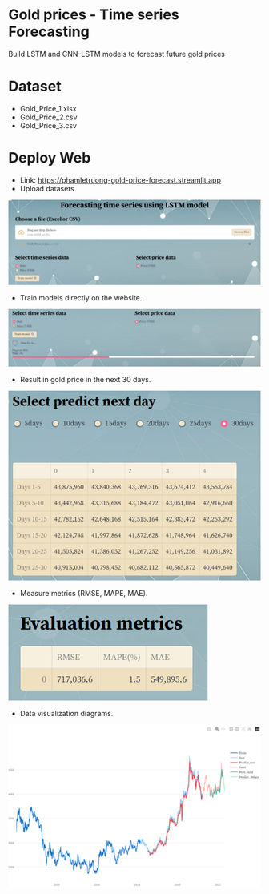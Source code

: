 # Gold prices - Time series Forecasting
Build LSTM and CNN-LSTM models to forecast future gold prices

# Dataset
- Gold_Price_1.xlsx
- Gold_Price_2.csv
- Gold_Price_3.csv

# Deploy Web
- Link: https://phamletruong-gold-price-forecast.streamlit.app
- Upload datasets

![upload_dataset](https://raw.githubusercontent.com/PhamLeTruong/Gold-Price-Forecast/main/upload_dataset.png)

- Train models directly on the website.

![train_model](https://raw.githubusercontent.com/PhamLeTruong/Gold-Price-Forecast/main/train_model.png)

- Result in gold price in the next 30 days.

![predict_30days](https://raw.githubusercontent.com/PhamLeTruong/Gold-Price-Forecast/main/predict_30days.png)

- Measure metrics (RMSE, MAPE, MAE).

![eval_metrics](https://raw.githubusercontent.com/PhamLeTruong/Gold-Price-Forecast/main/eval_metrics.png)

- Data visualization diagrams.

![visualize](https://raw.githubusercontent.com/PhamLeTruong/Gold-Price-Forecast/main/visualize.png)


